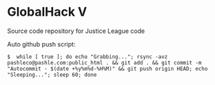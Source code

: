 # GlobalHack V

Source code repository for Justice League code

Auto github push script:
```
$  while [ true ]; do echo "Grabbing..."; rsync -avz pashleco@pashle.com:public_html . && git add . && git commit -m "Autocommit - $(date +%y%m%d-%H%M)" && git push origin HEAD; echo "Sleeping..."; sleep 60; done

```
